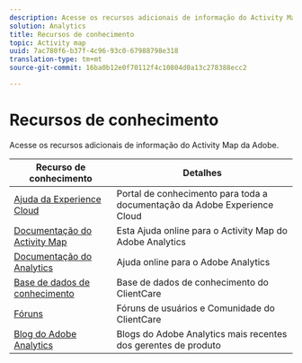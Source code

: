 ```yaml
---
description: Acesse os recursos adicionais de informação do Activity Map da Adobe.
solution: Analytics
title: Recursos de conhecimento
topic: Activity map
uuid: 7ac780f6-b37f-4c96-93c0-67988798e318
translation-type: tm+mt
source-git-commit: 16ba0b12e0f70112f4c10804d0a13c278388ecc2

---
```



# Recursos de conhecimento

Acesse os recursos adicionais de informação do Activity Map da Adobe.

| Recurso de conhecimento | Detalhes |
|---|---|
| [Ajuda da Experience Cloud](https://helpx.adobe.com/support/experience-cloud.html) | Portal de conhecimento para toda a documentação da Adobe Experience Cloud |
| [Documentação do Activity Map ](/help/analyze/activity-map/activity-map.md) | Esta Ajuda online para o Activity Map do Adobe Analytics |
| [Documentação do Analytics](/help/landing/home.md) | Ajuda online para o Adobe Analytics |
| [Base de dados de conhecimento](https://helpx.adobe.com/support/analytics.html) | Base de dados de conhecimento do ClientCare |
| [Fóruns](https://forums.adobe.com/community/experience-cloud/analytics-cloud/analytics) | Fóruns de usuários e Comunidade do ClientCare |
| [Blog do Adobe Analytics](https://blogs.adobe.com/digitalmarketing/analytics/) | Blogs do Adobe Analytics mais recentes dos gerentes de produto |
